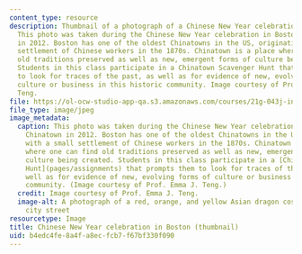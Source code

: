 ```yaml
---
content_type: resource
description: Thumbnail of a photograph of a Chinese New Year celebration in Boston.
  This photo was taken during the Chinese New Year celebration in Boston Chinatown
  in 2012. Boston has one of the oldest Chinatowns in the US, originating with a small
  settlement of Chinese workers in the 1870s. Chinatown is a place where one can find
  old traditions preserved as well as new, emergent forms of culture being created.
  Students in this class participate in a Chinatown Scavenger Hunt that prompts them
  to look for traces of the past, as well as for evidence of new, evolving forms of
  culture or business in this historic community. Image courtesy of Prof. Emma J.
  Teng.
file: https://ol-ocw-studio-app-qa.s3.amazonaws.com/courses/21g-043j-introduction-to-asian-american-studies-literature-culture-and-historical-experience-fall-2013/b4edc4fe8a4fa8ecfcb7f67bf330f090_21g-043jf13-th.jpg
file_type: image/jpeg
image_metadata:
  caption: This photo was taken during the Chinese New Year celebration in Boston
    Chinatown in 2012. Boston has one of the oldest Chinatowns in the US, originating
    with a small settlement of Chinese workers in the 1870s. Chinatown is a place
    where one can find old traditions preserved as well as new, emergent forms of
    culture being created. Students in this class participate in a [Chinatown Scavenger
    Hunt](pages/assignments) that prompts them to look for traces of the past, as
    well as for evidence of new, evolving forms of culture or business in this historic
    community. (Image courtesy of Prof. Emma J. Teng.)
  credit: Image courtesy of Prof. Emma J. Teng.
  image-alt: A photograph of a red, orange, and yellow Asian dragon costume on a snowy
    city street
resourcetype: Image
title: Chinese New Year celebration in Boston (thumbnail)
uid: b4edc4fe-8a4f-a8ec-fcb7-f67bf330f090
---
```

